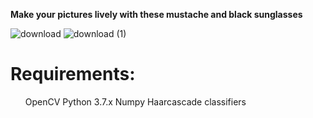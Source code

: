 <b>Make your pictures lively with these mustache and black sunglasses</b>


![download](https://user-images.githubusercontent.com/52042283/114262166-1d75cd80-99fc-11eb-8eef-233d6a21538b.png)
![download (1)](https://user-images.githubusercontent.com/52042283/114262168-1ea6fa80-99fc-11eb-8378-dd804de10ba2.png)


<h1>Requirements: </h1>
<ul>
OpenCV
Python 3.7.x
Numpy
Haarcascade classifiers
  </ul>
